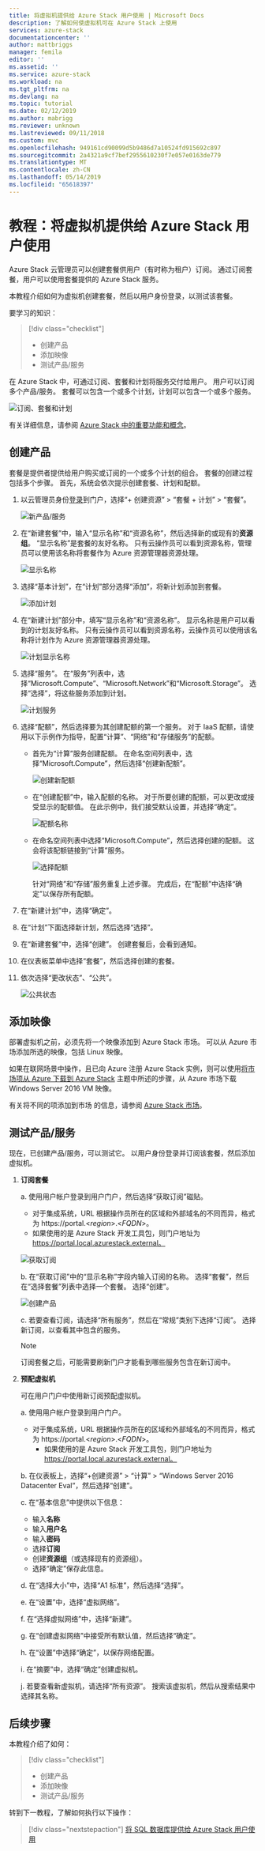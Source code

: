 ```yaml
---
title: 将虚拟机提供给 Azure Stack 用户使用 | Microsoft Docs
description: 了解如何使虚拟机可在 Azure Stack 上使用
services: azure-stack
documentationcenter: ''
author: mattbriggs
manager: femila
editor: ''
ms.assetid: ''
ms.service: azure-stack
ms.workload: na
ms.tgt_pltfrm: na
ms.devlang: na
ms.topic: tutorial
ms.date: 02/12/2019
ms.author: mabrigg
ms.reviewer: unknown
ms.lastreviewed: 09/11/2018
ms.custom: mvc
ms.openlocfilehash: 949161cd90099d5b9486d7a10524fd915692c897
ms.sourcegitcommit: 2a4321a9cf7bef2955610230f7e057e0163de779
ms.translationtype: MT
ms.contentlocale: zh-CN
ms.lasthandoff: 05/14/2019
ms.locfileid: "65618397"
---
```

# <a name="tutorial-make-virtual-machines-available-to-your-azure-stack-users"></a>教程：将虚拟机提供给 Azure Stack 用户使用

Azure Stack 云管理员可以创建套餐供用户（有时称为租户）订阅。 通过订阅套餐，用户可以使用套餐提供的 Azure Stack 服务。

本教程介绍如何为虚拟机创建套餐，然后以用户身份登录，以测试该套餐。

要学习的知识：

> [!div class="checklist"]
> * 创建产品
> * 添加映像
> * 测试产品/服务

在 Azure Stack 中，可通过订阅、套餐和计划将服务交付给用户。 用户可以订阅多个产品/服务。 套餐可以包含一个或多个计划，计划可以包含一个或多个服务。

![订阅、套餐和计划](media/azure-stack-key-features/image4.png)

有关详细信息，请参阅 [Azure Stack 中的重要功能和概念](azure-stack-overview.md)。

## <a name="create-an-offer"></a>创建产品

套餐是提供者提供给用户购买或订阅的一个或多个计划的组合。 套餐的创建过程包括多个步骤。 首先，系统会依次提示创建套餐、计划和配额。

1. 以云管理员身份[登录](../asdk/asdk-connect.md)到门户，选择“+ 创建资源” > “套餐 + 计划” > “套餐”。

   ![新产品/服务](media/azure-stack-tutorial-tenant-vm/image01.png)

1. 在“新建套餐”中，输入“显示名称”和“资源名称”，然后选择新的或现有的**资源组**。 “显示名称”是套餐的友好名称。 只有云操作员可以看到资源名称，管理员可以使用该名称将套餐作为 Azure 资源管理器资源处理。

   ![显示名称](media/azure-stack-tutorial-tenant-vm/image02.png)

1. 选择“基本计划”，在“计划”部分选择“添加”，将新计划添加到套餐。

   ![添加计划](media/azure-stack-tutorial-tenant-vm/image03.png)

1. 在“新建计划”部分中，填写“显示名称”和“资源名称”。 显示名称是用户可以看到的计划友好名称。 只有云操作员可以看到资源名称，云操作员可以使用该名称将计划作为 Azure 资源管理器资源处理。

   ![计划显示名称](media/azure-stack-tutorial-tenant-vm/image04.png)

1. 选择“服务”。 在“服务”列表中，选择“Microsoft.Compute”、“Microsoft.Network”和“Microsoft.Storage”。 选择“选择”，将这些服务添加到计划。

   ![计划服务](media/azure-stack-tutorial-tenant-vm/image05.png)

1. 选择“配额”，然后选择要为其创建配额的第一个服务。 对于 IaaS 配额，请使用以下示例作为指导，配置“计算”、“网络”和“存储服务”的配额。

   - 首先为“计算”服务创建配额。 在命名空间列表中，选择“Microsoft.Compute”，然后选择“创建新配额”。

     ![创建新配额](media/azure-stack-tutorial-tenant-vm/image06.png)

   - 在“创建配额”中，输入配额的名称。 对于所要创建的配额，可以更改或接受显示的配额值。 在此示例中，我们接受默认设置，并选择“确定”。

     ![配额名称](media/azure-stack-tutorial-tenant-vm/image07.png)

   - 在命名空间列表中选择“Microsoft.Compute”，然后选择创建的配额。 这会将该配额链接到“计算”服务。

     ![选择配额](media/azure-stack-tutorial-tenant-vm/image08.png)

      针对“网络”和“存储”服务重复上述步骤。 完成后，在“配额”中选择“确定”以保存所有配额。

1. 在“新建计划”中，选择“确定”。

1. 在“计划”下面选择新计划，然后选择“选择”。

1. 在“新建套餐”中，选择“创建”。 创建套餐后，会看到通知。

1. 在仪表板菜单中选择“套餐”，然后选择创建的套餐。

1. 依次选择“更改状态”、“公共”。

    ![公共状态](media/azure-stack-tutorial-tenant-vm/image09.png)

## <a name="add-an-image"></a>添加映像

部署虚拟机之前，必须先将一个映像添加到 Azure Stack 市场。 可以从 Azure 市场添加所选的映像，包括 Linux 映像。

如果在联网场景中操作，且已向 Azure 注册 Azure Stack 实例，则可以使用[将市场项从 Azure 下载到 Azure Stack](azure-stack-download-azure-marketplace-item.md) 主题中所述的步骤，从 Azure 市场下载 Windows Server 2016 VM 映像。

有关将不同的项添加到市场 的信息，请参阅 [Azure Stack 市场](azure-stack-marketplace.md)。

## <a name="test-the-offer"></a>测试产品/服务

现在，已创建产品/服务，可以测试它。 以用户身份登录并订阅该套餐，然后添加虚拟机。

1. **订阅套餐**

   a. 使用用户帐户登录到用户门户，然后选择“获取订阅”磁贴。
   - 对于集成系统，URL 根据操作员所在的区域和外部域名的不同而异，格式为 https://portal.&lt;*region*&gt;.&lt;*FQDN*&gt;。
   - 如果使用的是 Azure Stack 开发工具包，则门户地址为 https://portal.local.azurestack.external。

   ![获取订阅](media/azure-stack-tutorial-tenant-vm/image10.png)

   b. 在“获取订阅”中的“显示名称”字段内输入订阅的名称。 选择“套餐”，然后在“选择套餐”列表中选择一个套餐。 选择“创建”。

   ![创建产品](media/azure-stack-tutorial-tenant-vm/image11.png)

   c. 若要查看订阅，请选择“所有服务”，然后在“常规”类别下选择“订阅”。 选择新订阅，以查看其中包含的服务。

   >[!NOTE]
   >订阅套餐之后，可能需要刷新门户才能看到哪些服务包含在新订阅中。

1. **预配虚拟机**

   可在用户门户中使用新订阅预配虚拟机。

   a. 使用用户帐户登录到用户门户。
   - 对于集成系统，URL 根据操作员所在的区域和外部域名的不同而异，格式为 https://portal.&lt;*region*&gt;.&lt;*FQDN*&gt;。
     - 如果使用的是 Azure Stack 开发工具包，则门户地址为 https://portal.local.azurestack.external。

   b.  在仪表板上，选择“+创建资源” > “计算” > “Windows Server 2016 Datacenter Eval”，然后选择“创建”。

   c. 在“基本信息”中提供以下信息：
      - 输入**名称**
      - 输入**用户名**
      - 输入**密码**
      - 选择**订阅**
      - 创建**资源组**（或选择现有的资源组）。 
      - 选择“确定”保存此信息。

   d. 在“选择大小”中，选择“A1 标准”，然后选择“选择”。  

   e. 在“设置”中，选择“虚拟网络”。

   f. 在“选择虚拟网络”中，选择“新建”。

   g. 在“创建虚拟网络”中接受所有默认值，然后选择“确定”。

   h. 在“设置”中选择“确定”，以保存网络配置。

      i. 在“摘要”中，选择“确定”创建虚拟机。  

   j. 若要查看新虚拟机，请选择“所有资源”。 搜索该虚拟机，然后从搜索结果中选择其名称。

   
## <a name="next-steps"></a>后续步骤

本教程介绍了如何：

> [!div class="checklist"]
> * 创建产品
> * 添加映像
> * 测试产品/服务

转到下一教程，了解如何执行以下操作：
> [!div class="nextstepaction"]
> [将 SQL 数据库提供给 Azure Stack 用户使用](azure-stack-tutorial-sql-server.md)